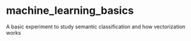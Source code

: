 # machine_learning_basics
A basic experiment to study semantic classification and how vectorization works
